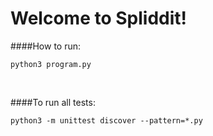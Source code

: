 # Welcome to Spliddit!

####How to run:
```
python3 program.py
```
&nbsp;

####To run all tests:
```
python3 -m unittest discover --pattern=*.py
```